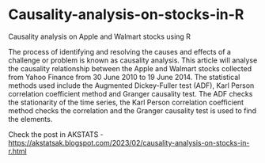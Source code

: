 # Causality-analysis-on-stocks-in-R
Causality analysis on Apple and Walmart stocks using R

The process of identifying and resolving the causes and effects of a challenge or problem is known as causality analysis. This article will analyse the causality relationship between the Apple and Walmart stocks collected from Yahoo Finance from 30 June 2010 to 19 June 2014. The statistical methods used include the Augmented Dickey-Fuller test (ADF), Karl Person correlation coefficient method and Granger causality test. The ADF checks the stationarity of the time series, the Karl Person correlation coefficient method checks the correlation and the Granger causality test is used to find the elements.

Check the post in AKSTATS - https://akstatsak.blogspot.com/2023/02/causality-analysis-on-stocks-in-r.html
